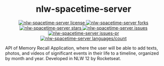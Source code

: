<h1 align="center">nlw-spacetime-server</h1>
<p align="center">
  <a href="https://github.com/ceifeirocv/nlw-spacetime-server/blob/master/LICENSE" target="_blank">
    <img src="https://img.shields.io/github/license/ceifeirocv/nlw-spacetime-server?style=flat-square" alt="nlw-spacetime-server license" />
  </a>
  <a href="https://github.com/ceifeirocv/nlw-spacetime-server/fork" target="_blank">
    <img src="https://img.shields.io/github/forks/ceifeirocv/nlw-spacetime-server?style=flat-square" alt="nlw-spacetime-server forks" />
  </a>
  <a href="https://github.com/ceifeirocv/nlw-spacetime-server/stargazers" target="_blank">
    <img src="https://img.shields.io/github/stars/ceifeirocv/nlw-spacetime-server?style=flat-square" alt="nlw-spacetime-server stars" />
  </a>
  <a href="https://github.com/ceifeirocv/nlw-spacetime-server/issues" target="_blank">
    <img src="https://img.shields.io/github/issues/ceifeirocv/nlw-spacetime-server?style=flat-square" alt="nlw-spacetime-server issues" />
  </a>
  <a href="https://github.com/ceifeirocv/nlw-spacetime-server/pulls" target="_blank">
    <img src="https://img.shields.io/github/issues-pr/ceifeirocv/nlw-spacetime-server?style=flat-square" alt="nlw-spacetime-server issues-pr" />
  </a>
  <a href="https://github.com/ceifeirocv/nlw-spacetime-server/" target="_blank">
    <img src="https://img.shields.io/github/languages/count/ceifeirocv/nlw-spacetime-server?style=flat-square" alt="nlw-spacetime-server languages/count" />
  </a>
</p>

API of Memory Recall Application, where the user will be able to add texts, photos, and videos of significant events in their life to a timeline, organized by month and year. Developed in NLW 12 by Rocketseat.

